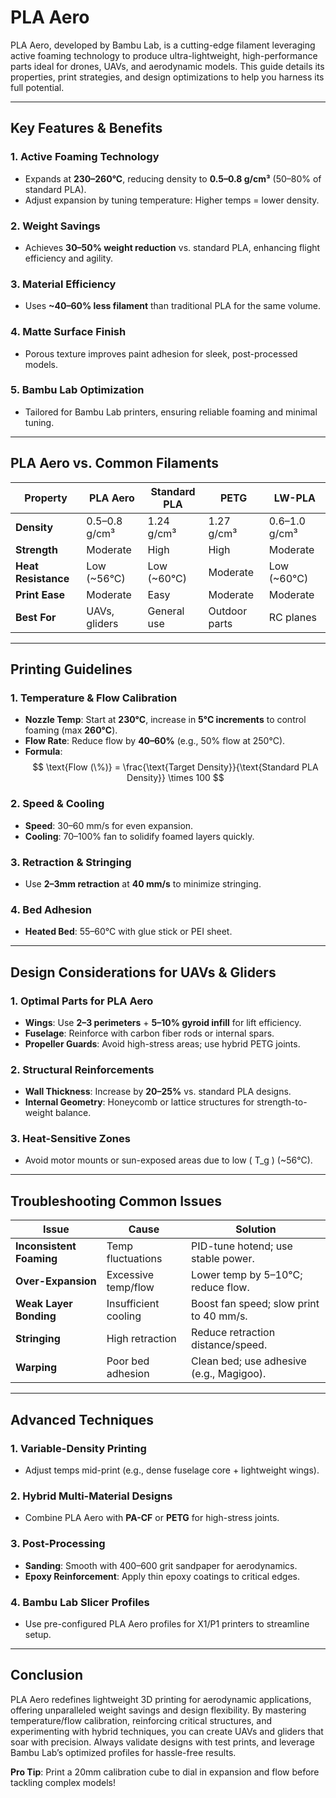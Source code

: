 # PLA Aero

PLA Aero, developed by Bambu Lab, is a cutting-edge filament leveraging active foaming technology to produce ultra-lightweight, high-performance parts ideal for drones, UAVs, and aerodynamic models. This guide details its properties, print strategies, and design optimizations to help you harness its full potential.  

---

## **Key Features & Benefits**  

### 1. **Active Foaming Technology**  
   - Expands at **230–260°C**, reducing density to **0.5–0.8 g/cm³** (50–80% of standard PLA).  
   - Adjust expansion by tuning temperature: Higher temps = lower density.  

### 2. **Weight Savings**  
   - Achieves **30–50% weight reduction** vs. standard PLA, enhancing flight efficiency and agility.  

### 3. **Material Efficiency**  
   - Uses **~40–60% less filament** than traditional PLA for the same volume.  

### 4. **Matte Surface Finish**  
   - Porous texture improves paint adhesion for sleek, post-processed models.  

### 5. **Bambu Lab Optimization**  
   - Tailored for Bambu Lab printers, ensuring reliable foaming and minimal tuning.  

---

## **PLA Aero vs. Common Filaments**  

| Property          | PLA Aero     | Standard PLA | PETG         | LW-PLA       |  
|-------------------|--------------|--------------|--------------|--------------|  
| **Density**       | 0.5–0.8 g/cm³| 1.24 g/cm³   | 1.27 g/cm³   | 0.6–1.0 g/cm³|  
| **Strength**      | Moderate     | High         | High         | Moderate     |  
| **Heat Resistance**| Low (~56°C)  | Low (~60°C)  | Moderate     | Low (~60°C)  |  
| **Print Ease**    | Moderate     | Easy         | Moderate     | Moderate     |  
| **Best For**      | UAVs, gliders| General use  | Outdoor parts| RC planes    |  

---

## **Printing Guidelines**  

### 1. **Temperature & Flow Calibration**  
   - **Nozzle Temp**: Start at **230°C**, increase in **5°C increments** to control foaming (max **260°C**).  
   - **Flow Rate**: Reduce flow by **40–60%** (e.g., 50% flow at 250°C).  
   - **Formula**:  
     $$ \text{Flow (\%)} = \frac{\text{Target Density}}{\text{Standard PLA Density}} \times 100 $$  

### 2. **Speed & Cooling**  
   - **Speed**: 30–60 mm/s for even expansion.  
   - **Cooling**: 70–100% fan to solidify foamed layers quickly.  

### 3. **Retraction & Stringing**  
   - Use **2–3mm retraction** at **40 mm/s** to minimize stringing.  

### 4. **Bed Adhesion**  
   - **Heated Bed**: 55–60°C with glue stick or PEI sheet.  

---

## **Design Considerations for UAVs & Gliders**  

### 1. **Optimal Parts for PLA Aero**  
   - **Wings**: Use **2–3 perimeters** + **5–10% gyroid infill** for lift efficiency.  
   - **Fuselage**: Reinforce with carbon fiber rods or internal spars.  
   - **Propeller Guards**: Avoid high-stress areas; use hybrid PETG joints.  

### 2. **Structural Reinforcements**  
   - **Wall Thickness**: Increase by **20–25%** vs. standard PLA designs.  
   - **Internal Geometry**: Honeycomb or lattice structures for strength-to-weight balance.  

### 3. **Heat-Sensitive Zones**  
   - Avoid motor mounts or sun-exposed areas due to low \( T_g \) (~56°C).  

---

## **Troubleshooting Common Issues**  

| Issue                | Cause                          | Solution                          |  
|----------------------|--------------------------------|-----------------------------------|  
| **Inconsistent Foaming** | Temp fluctuations          | PID-tune hotend; use stable power. |  
| **Over-Expansion**   | Excessive temp/flow          | Lower temp by 5–10°C; reduce flow. |  
| **Weak Layer Bonding** | Insufficient cooling        | Boost fan speed; slow print to 40 mm/s. |  
| **Stringing**        | High retraction              | Reduce retraction distance/speed. |  
| **Warping**          | Poor bed adhesion            | Clean bed; use adhesive (e.g., Magigoo). |  

---

## **Advanced Techniques**  

### 1. **Variable-Density Printing**  
   - Adjust temps mid-print (e.g., dense fuselage core + lightweight wings).  

### 2. **Hybrid Multi-Material Designs**  
   - Combine PLA Aero with **PA-CF** or **PETG** for high-stress joints.  

### 3. **Post-Processing**  
   - **Sanding**: Smooth with 400–600 grit sandpaper for aerodynamics.  
   - **Epoxy Reinforcement**: Apply thin epoxy coatings to critical edges.  

### 4. **Bambu Lab Slicer Profiles**  
   - Use pre-configured PLA Aero profiles for X1/P1 printers to streamline setup.  

---

## **Conclusion**  

PLA Aero redefines lightweight 3D printing for aerodynamic applications, offering unparalleled weight savings and design flexibility. By mastering temperature/flow calibration, reinforcing critical structures, and experimenting with hybrid techniques, you can create UAVs and gliders that soar with precision. Always validate designs with test prints, and leverage Bambu Lab’s optimized profiles for hassle-free results.  

**Pro Tip**: Print a 20mm calibration cube to dial in expansion and flow before tackling complex models!  
